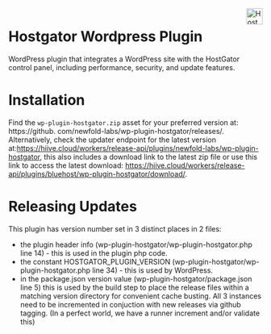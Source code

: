 <a href="https://hostgator.com/" target="_blank">
    <img src="https://www.hostgator.com/static/cs/img/logos/nav-for-light.svg" alt="HostGator Logo" title="HostGator" align="right" height="32" />
</a>

# Hostgator Wordpress Plugin
WordPress plugin that integrates a WordPress site with the HostGator control panel, including performance, security, and update features.

# Installation
Find the `wp-plugin-hostgator.zip` asset for your preferred version at: https://github.
com/newfold-labs/wp-plugin-hostgator/releases/. Alternatively, check the updater endpoint for the latest version at:https://hiive.cloud/workers/release-api/plugins/newfold-labs/wp-plugin-hostgator, this also includes a download link to 
the latest zip file or use this link to access the latest download: https://hiive.cloud/workers/release-api/plugins/bluehost/wp-plugin-hostgator/download/.

# Releasing Updates
This plugin has version number set in 3 distinct places in 2 files:
- the plugin header info (wp-plugin-hostgator/wp-plugin-hostgator.php line 14) - this is used in the plugin php code.
- the constant HOSTGATOR_PLUGIN_VERSION (wp-plugin-hostgator/wp-plugin-hostgator.php line 34) - this is used by WordPress.
- in the package.json version value (wp-plugin-hostgator/package.json line 5) this is used by the build step to place the release files within a matching version directory for convenient cache busting.
All 3 instances need to be incremented in conjuction with new releases via github tagging.
(In a perfect world, we have a runner increment and/or validate this)
